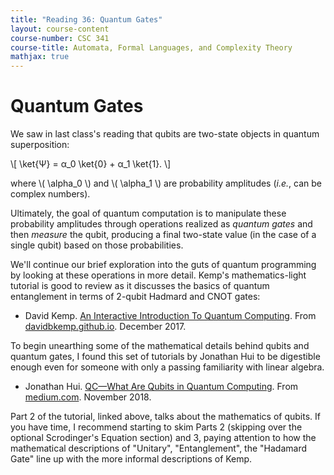 ```yaml
---
title: "Reading 36: Quantum Gates"
layout: course-content
course-number: CSC 341
course-title: Automata, Formal Languages, and Complexity Theory
mathjax: true
---
```


# Quantum Gates

We saw in last class's reading that qubits are two-state objects in quantum superposition:

\\[
  \ket{Ψ} = α_0 \ket{0} + α_1 \ket{1}.
\\]

where \\( \alpha_0 \\) and \\( \alpha_1 \\) are probability amplitudes (*i.e.*, can be complex numbers).

Ultimately, the goal of quantum computation is to manipulate these probability amplitudes through operations realized as *quantum gates* and then *measure* the qubit, producing a final two-state value (in the case of a single qubit) based on those probabilities.

We'll continue our brief exploration into the guts of quantum programming by looking at these operations in more detail.
Kemp's mathematics-light tutorial is good to review as it discusses the basics of quantum entanglement in terms of 2-qubit Hadmard and CNOT gates:

+ David Kemp. [An Interactive Introduction To Quantum Computing](https://davidbkemp.github.io/QuantumComputingArticle/).  From [davidbkemp.github.io](https://davidbkemp.github.io).  December 2017.

To begin unearthing some of the mathematical details behind qubits and quantum gates, I found this set of tutorials by Jonathan Hui to be digestible enough even for someone with only a passing familiarity with linear algebra.

* Jonathan Hui.  [QC—What Are Qubits in Quantum Computing](https://medium.com/@jonathan_hui/qc-what-are-qubits-in-quantum-computing-cdb3cb566595).  From [medium.com](https://medium.com).  November 2018.

Part 2 of the tutorial, linked above, talks about the mathematics of qubits.
If you have time, I recommend starting to skim Parts 2 (skipping over the optional Scrodinger's Equation section) and 3, paying attention to how the mathematical descriptions of "Unitary", "Entanglement", the "Hadamard Gate" line up with the more informal descriptions of Kemp.
